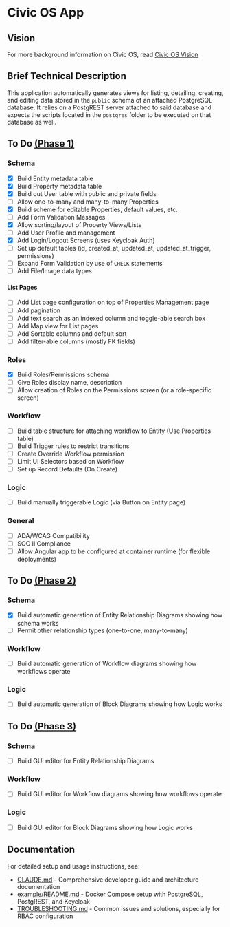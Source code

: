 # Civic OS App
## Vision
For more background information on Civic OS, read [Civic OS Vision](https://github.com/civic-os/vision)
## Brief Technical Description
This application automatically generates views for listing, detailing, creating, and editing data stored in the `public` schema of an attached PostgreSQL database. It relies on a PostgREST server attached to said database and expects the scripts located in the `postgres` folder to be executed on that database as well.
## To Do [(Phase 1)](https://github.com/civic-os/vision#phase-1-development-tools)
### Schema
- [x] Build Entity metadata table
- [x] Build Property metadata table
- [x] Build out User table with public and private fields
- [ ] Allow one-to-many and many-to-many Properties
- [x] Build scheme for editable Properties, default values, etc.
- [ ] Add Form Validation Messages
- [x] Allow sorting/layout of Property Views/Lists
- [ ] Add User Profile and management
- [x] Add Login/Logout Screens (uses Keycloak Auth)
- [ ] Set up default tables (id, created_at, updated_at, updated_at_trigger, permissions)
- [ ] Expand Form Validation by use of `CHECK` statements
- [ ] Add File/Image data types
#### List Pages
- [ ] Add List page configuration on top of Properties Management page
- [ ] Add pagination
- [ ] Add text search as an indexed column and toggle-able search box
- [ ] Add Map view for List pages
- [ ] Add Sortable columns and default sort
- [ ] Add filter-able columns (mostly FK fields)
### Roles
- [x] Build Roles/Permissions schema
- [ ] Give Roles display name, description
- [ ] Allow creation of Roles on the Permissions screen (or a role-specific screen)
### Workflow
- [ ] Build table structure for attaching workflow to Entity (Use Properties table)
- [ ] Build Trigger rules to restrict transitions
- [ ] Create Override Workflow permission
- [ ] Limit UI Selectors based on Workflow
- [ ] Set up Record Defaults (On Create)
### Logic
- [ ] Build manually triggerable Logic (via Button on Entity page)
### General
- [ ] ADA/WCAG Compatibility
- [ ] SOC II Compliance
- [ ] Allow Angular app to be configured at container runtime (for flexible deployments)

## To Do [(Phase 2)](https://github.com/civic-os/vision#phase-2-introspection-tools)
### Schema
- [x] Build automatic generation of Entity Relationship Diagrams showing how schema works
- [ ] Permit other relationship types (one-to-one, many-to-many)
### Workflow
- [ ] Build automatic generation of Workflow diagrams showing how workflows operate
### Logic
- [ ] Build automatic generation of Block Diagrams showing how Logic works

## To Do [(Phase 3)](https://github.com/civic-os/vision#phase-3-graphical-editing-tools)
### Schema
- [ ] Build GUI editor for Entity Relationship Diagrams
### Workflow
- [ ] Build GUI editor for Workflow diagrams showing how workflows operate
### Logic
- [ ] Build GUI editor for Block Diagrams showing how Logic works

## Documentation
For detailed setup and usage instructions, see:
- [CLAUDE.md](./CLAUDE.md) - Comprehensive developer guide and architecture documentation
- [example/README.md](./example/README.md) - Docker Compose setup with PostgreSQL, PostgREST, and Keycloak
- [TROUBLESHOOTING.md](./TROUBLESHOOTING.md) - Common issues and solutions, especially for RBAC configuration